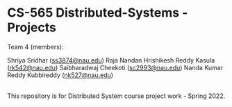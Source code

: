 # CS-565 Distributed-Systems - Projects

Team 4 (members):

Shriya Sridhar (ss3874@nau.edu)
Raja Nandan Hrishikesh Reddy Kasula (rk542@nau.edu)
Saibharadwaj Cheekoti (sc2993@nau.edu)
Nanda Kumar Reddy Kubbireddy (nk527@nau.edu)

<br>
This repository is for Distributed System course project work - Spring 2022.

